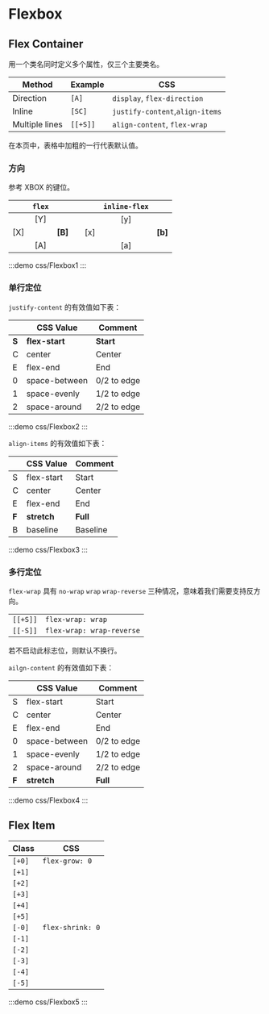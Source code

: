 # Flexbox

## Flex Container

用一个类名同时定义多个属性，仅三个主要类名。

| Method         | Example | CSS                             |
| -------------- | ------- | ------------------------------- |
| Direction      | `[A]`   | `display`, `flex-direction`     |
| Inline         | `[SC]`  | `justify-content`,`align-items` |
| Multiple lines | `[[+S]]`  | `align-content`, `flex-wrap`    |

在本页中，表格中加粗的一行代表默认值。

### 方向

参考 XBOX 的键位。

|     | `flex` |         |     |     | `inline-flex` |         |
| --- | :----: | ------- | --- | --- | :-----------: | ------- |
|     |  [Y]   |         |     |     |      [y]      |         |
| [X] |        | **[B]** |     | [x] |               | **[b]** |
|     |  [A]   |         |     |     |      [a]      |         |

:::demo css/Flexbox1
:::

### 单行定位

`justify-content` 的有效值如下表：

|       | CSS Value      | Comment     |
| ----- | -------------- | ----------- |
| **S** | **flex-start** | **Start**   |
| C     | center         | Center      |
| E     | flex-end       | End         |
| 0     | space-between  | 0/2 to edge |
| 1     | space-evenly   | 1/2 to edge |
| 2     | space-around   | 2/2 to edge |

:::demo css/Flexbox2
:::

`align-items` 的有效值如下表：

|       | CSS Value   | Comment  |
| ----- | ----------- | -------- |
| S     | flex-start  | Start    |
| C     | center      | Center   |
| E     | flex-end    | End      |
| **F** | **stretch** | **Full** |
| B     | baseline    | Baseline |

:::demo css/Flexbox3
:::

### 多行定位

`flex-wrap` 具有 `no-wrap` `wrap` `wrap-reverse` 三种情况，意味着我们需要支持反方向。

|       |                           |
| ----- | ------------------------- |
| `[[+S]]` | `flex-wrap: wrap`         |
| `[[-S]]` | `flex-wrap: wrap-reverse` |

若不启动此标志位，则默认不换行。

`ailgn-content` 的有效值如下表：

|       | CSS Value     | Comment     |
| ----- | ------------- | ----------- |
| S     | flex-start    | Start       |
| C     | center        | Center      |
| E     | flex-end      | End         |
| 0     | space-between | 0/2 to edge |
| 1     | space-evenly  | 1/2 to edge |
| 2     | space-around  | 2/2 to edge |
| **F** | **stretch**   | **Full**    |

:::demo css/Flexbox4
:::

## Flex Item

| Class  | CSS              |
| ------ | ---------------- |
| `[+0]` | `flex-grow: 0`   |
| `[+1]` |                  |
| `[+2]` |                  |
| `[+3]` |                  |
| `[+4]` |                  |
| `[+5]` |                  |
| `[-0]` | `flex-shrink: 0` |
| `[-1]` |                  |
| `[-2]` |                  |
| `[-3]` |                  |
| `[-4]` |                  |
| `[-5]` |                  |


:::demo css/Flexbox5
:::
